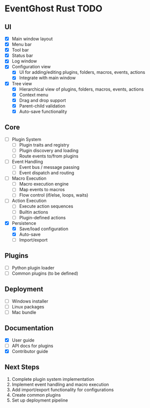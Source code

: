 # EventGhost Rust TODO

## UI
- [x] Main window layout
- [x] Menu bar
- [x] Tool bar
- [x] Status bar
- [x] Log window
- [x] Configuration view
  - [x] UI for adding/editing plugins, folders, macros, events, actions
  - [x] Integrate with main window 
- [x] Tree view
  - [x] Hierarchical view of plugins, folders, macros, events, actions
  - [x] Context menu
  - [x] Drag and drop support
  - [x] Parent-child validation
  - [x] Auto-save functionality

## Core
- [ ] Plugin System
  - [ ] Plugin traits and registry
  - [ ] Plugin discovery and loading
  - [ ] Route events to/from plugins
- [ ] Event Handling  
  - [ ] Event bus / message passing
  - [ ] Event dispatch and routing
- [ ] Macro Execution
  - [ ] Macro execution engine
  - [ ] Map events to macros
  - [ ] Flow control (if/else, loops, waits)
- [ ] Action Execution  
  - [ ] Execute action sequences
  - [ ] Builtin actions
  - [ ] Plugin-defined actions
- [x] Persistence
  - [x] Save/load configuration
  - [x] Auto-save
  - [ ] Import/export  

## Plugins
- [ ] Python plugin loader
- [ ] Common plugins (to be defined)

## Deployment
- [ ] Windows installer
- [ ] Linux packages
- [ ] Mac bundle

## Documentation
- [x] User guide
- [ ] API docs for plugins
- [x] Contributor guide

## Next Steps
1. Complete plugin system implementation
2. Implement event handling and macro execution
3. Add import/export functionality for configurations
4. Create common plugins
5. Set up deployment pipeline


